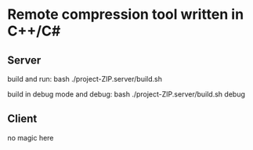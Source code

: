 # Remote compression tool written in C++/C#

## Server
build and run:
bash ./project-ZIP.server/build.sh

build in debug mode and debug:
bash ./project-ZIP.server/build.sh debug

## Client
no magic here
